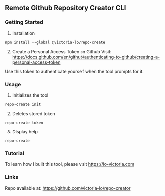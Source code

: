 ## Remote Github Repository Creator CLI
### Getting Started
1. Installation
```
npm install --global @victoria-lo/repo-create
```
2. Create a Personal Access Token on Github
Visit: https://docs.github.com/en/github/authenticating-to-github/creating-a-personal-access-token

Use this token to authenticate yourself when the tool prompts for it.
### Usage
1. Initializes the tool
```
repo-create init
```
2. Deletes stored token
```
repo-create token
```
3. Display help
```
repo-create
```
### Tutorial
To learn how I built this tool, please visit https://lo-victoria.com

### Links
Repo available at: https://github.com/victoria-lo/repo-creator
